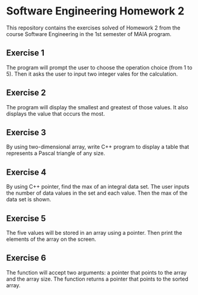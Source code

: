 # Software Engineering Homework 2

This repository contains the exercises solved of Homework 2 from the course Software Engineering in the 1st semester of MAIA program.

## Exercise 1
The program will prompt the user to choose the operation choice (from 1 to 5). Then it asks the user to input two integer vales for the calculation.

## Exercise 2
The program will display the smallest and greatest of those values. It also displays the value that occurs the most.

## Exercise 3
By using two-dimensional array, write C++ program to display a table that represents a Pascal triangle of any size.

## Exercise 4
By using C++ pointer, find the max of an integral data set. The user inputs the number of data values in the set and each value. Then the max of the data set is shown.

## Exercise 5
The five values will be stored in an array using a pointer. Then print the elements of the array on the screen.

## Exercise 6
The function will accept two arguments: a pointer that points to the array and the array size. The function returns a pointer that points to the sorted array.
